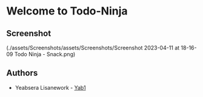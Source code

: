 # Welcome to Todo-Ninja

## Screenshot

(./assets/Screenshots/assets/Screenshots/Screenshot 2023-04-11 at 18-16-09 Todo Ninja - Snack.png)

## Authors

- Yeabsera Lisanework - [Yab1](https://github.com/Yab1)
